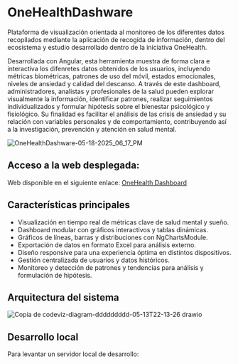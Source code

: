 # OneHealthDashware
Plataforma de visualización orientada al monitoreo de los diferentes datos recopilados mediante la aplicación de recogida de información, dentro del ecosistema y estudio desarrollado dentro de la iniciativa OneHealth. 

Desarrollada con Angular, esta herramienta muestra de forma clara e interactiva los difenretes datos obtenidos de los usuarios, incluyendo métricas biométricas, patrones de uso del móvil, estados emocionales, niveles de ansiedad y calidad del descanso. A través de este dashboard, administradores, analistas y profesionales de la salud pueden explorar visualmente la información, identificar patrones, realizar seguimientos individualizados y formular hipótesis sobre el bienestar psicológico y fisiológico. Su finalidad es facilitar el análisis de las crisis de ansiedad y su relación con variables personales y de comportamiento, contribuyendo así a la investigación, prevención y atención en salud mental.

![OneHealthDashware-05-18-2025_06_17_PM](https://github.com/user-attachments/assets/2adc0d35-eb67-4bc1-bd8d-a33fbbbc530c)

## Acceso a la web desplegada:

Web disponible en el siguiente enlace: [OneHealth Dashboard](https://onehealth-dashboard-fzfu2vdz6-guti10x-s-projects.vercel.app/)

## Características principales

- Visualización en tiempo real de métricas clave de salud mental y sueño.
- Dashboard modular con gráficos interactivos y tablas dinámicas.
- Gráficos de líneas, barras y distribuciones con NgChartsModule.
- Exportación de datos en formato Excel para análisis externo.
- Diseño responsive para una experiencia óptima en distintos dispositivos.
- Gestión centralizada de usuarios y datos históricos.
- Monitoreo y detección de patrones y tendencias para análisis y formulación de hipótesis.

## Arquitectura del sistema
![Copia de codeviz-diagram-ddddddddd-05-13T22-13-26 drawio](https://github.com/user-attachments/assets/522d24a8-355b-406b-93e7-a2b3328c4f70)



## Desarrollo local

Para levantar un servidor local de desarrollo:

